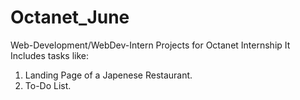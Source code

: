 # Octanet_June
Web-Development/WebDev-Intern Projects for Octanet Internship
It Includes tasks like:
1. Landing Page of a Japenese Restaurant.
2. To-Do List.
